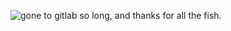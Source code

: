 ![gone to gitlab](https://avatars1.githubusercontent.com/u/812666) so long, and thanks for all the fish.
